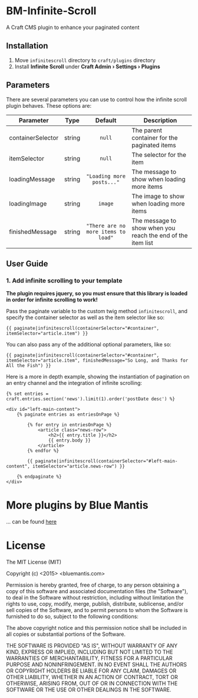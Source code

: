 # BM-Infinite-Scroll
A Craft CMS plugin to enhance your paginated content

## Installation

1. Move `infinitescroll` directory to `craft/plugins` directory
2. Install **Infinite Scroll** under **Craft Admin &rsaquo; Settings &rsaquo; Plugins**

## Parameters

There are several parameters you can use to control how the infinite scroll plugin behaves. These options are:

| Parameter         | Type      | Default                              | Description                                                       |
| ----------------- | :-------: | :----------------------------------: | ----------------------------------------------------------------- |
| containerSelector | string    | `null`                               | The parent container for the paginated items                      |
| itemSelector      | string    | `null`                               | The selector for the item                                         |
| loadingMessage    | string    | `"Loading more posts..."`              | The message to show when loading more items                       |
| loadingImage      | string    | `image`                              | The image to show when loading more items                         |
| finishedMessage   | string    | `"There are no more items to load"`    | The message to show when you reach the end of the item list       |

## User Guide

### 1. Add infinite scrolling to your template

**The plugin requires jquery, so you must ensure that this library is loaded in order for infinite scrolling to work!**

Pass the paginate variable to the custom twig method `infinitescroll`, and specify the container selector as well as the item selector like so:

`{{ paginate|infinitescroll(containerSelector="#container", itemSelector="article.item") }}`

You can also pass any of the additional optional parameters, like so:

`{{ paginate|infinitescroll(containerSelector="#container", itemSelector="article.item", finishedMessage="So Long, and Thanks for All the Fish") }}`

Here is a more in depth example, showing the instantiation of pagination on an entry channel and the integration of infinite scrolling:

    {% set entries = craft.entries.section('news').limit(1).order('postDate desc') %}

    <div id="left-main-content">
        {% paginate entries as entriesOnPage %}

            {% for entry in entriesOnPage %}
                <article class="news-row">
                    <h2>{{ entry.title }}</h2>
                    {{ entry.body }}
                </article>
            {% endfor %}

            {{ paginate|infinitescroll(containerSelector="#left-main-content", itemSelector="article.news-row") }}

        {% endpaginate %}
    </div>


# More plugins by Blue Mantis

... can be found [here](http://plugins.bluemantis.com/)


# License

The MIT License (MIT)

Copyright (c) <2015> <bluemantis.com>

Permission is hereby granted, free of charge, to any person obtaining a copy
of this software and associated documentation files (the "Software"), to deal
in the Software without restriction, including without limitation the rights
to use, copy, modify, merge, publish, distribute, sublicense, and/or sell
copies of the Software, and to permit persons to whom the Software is
furnished to do so, subject to the following conditions:

The above copyright notice and this permission notice shall be included in
all copies or substantial portions of the Software.

THE SOFTWARE IS PROVIDED "AS IS", WITHOUT WARRANTY OF ANY KIND, EXPRESS OR
IMPLIED, INCLUDING BUT NOT LIMITED TO THE WARRANTIES OF MERCHANTABILITY,
FITNESS FOR A PARTICULAR PURPOSE AND NONINFRINGEMENT. IN NO EVENT SHALL THE
AUTHORS OR COPYRIGHT HOLDERS BE LIABLE FOR ANY CLAIM, DAMAGES OR OTHER
LIABILITY, WHETHER IN AN ACTION OF CONTRACT, TORT OR OTHERWISE, ARISING FROM,
OUT OF OR IN CONNECTION WITH THE SOFTWARE OR THE USE OR OTHER DEALINGS IN
THE SOFTWARE.
